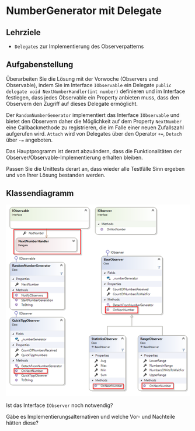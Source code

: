 # NumberGenerator mit Delegate

## Lehrziele

* `Delegates` zur Implementierung des Observerpatterns

## Aufgabenstellung

Überarbeiten Sie die Lösung mit der Vorwoche (Observers und Observable), indem Sie im Interface `IObservable` ein Delegate `public delegate void NextNumberHandler(int number)` definieren und im Interface festlegen, dass jedes Observable ein Property anbieten muss, dass den Observern den Zugriff auf dieses Delegate ermöglicht.

Der `RandomNumberGenerator` implementiert das Interface `IObservable` und bietet den Observern daher die Möglichkeit auf dem Property `NextNumber` eine Callbackmethode zu registrieren, die im Falle einer neuen Zufallszahl aufgerufen wird. `Attach` wird von Delegates über den Operator `+=`, `Detach` über `-=` angeboten.

Das Hauptprogramm ist derart abzuändern, dass die Funktionalitäten der Observer/Observable-Implementierung erhalten bleiben.

Passen Sie die Unittests derart an, dass wieder alle Testfälle Sinn ergeben und von Ihrer Lösung bestanden werden.

## Klassendiagramm

![alt text](./images/00-classdiagram.png "Klassendiagramm")


Ist das Interface `IObserver` noch notwendig?

Gäbe es Implementierungsalternativen und welche Vor- und Nachteile hätten diese?

